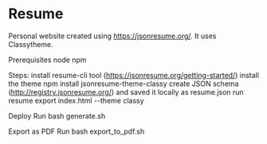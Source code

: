 # Resume

Personal website created using https://jsonresume.org/. It uses Classytheme.

Prerequisites
node
npm

Steps:
install resume-cli tool (https://jsonresume.org/getting-started/)
install the theme npm install jsonresume-theme-classy
create JSON schema (http://registry.jsonresume.org/) and saved it locally as resume.json
run resume export index.html --theme classy

Deploy
Run bash generate.sh

Export as PDF
Run bash export_to_pdf.sh
